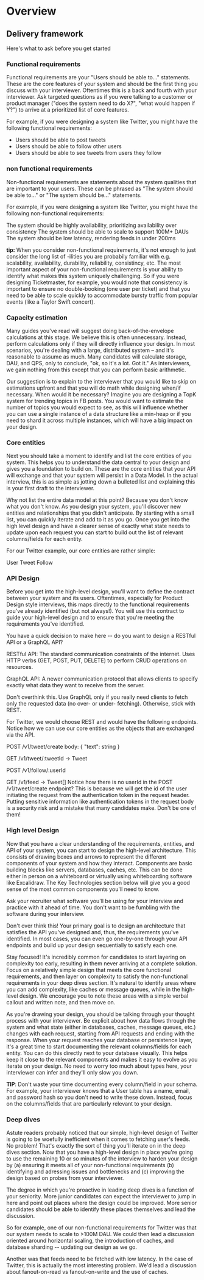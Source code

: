 # Overview

## Delivery framework

Here's what to ask before you get started

### Functional requirements

Functional requirements are your "Users should be able to..." statements. These are the core features of your system and should be the first thing you discuss with your interviewer. Oftentimes this is a back and fourth with your interviewer. Ask targeted questions as if you were talking to a customer or product manager ("does the system need to do X?", "what would happen if Y?") to arrive at a prioritized list of core features.

For example, if you were designing a system like Twitter, you might have the following functional requirements:

- Users should be able to post tweets
- Users should be able to follow other users
- Users should be able to see tweets from users they follow

### non functional requirements

Non-functional requirements are statements about the system qualities that are important to your users. These can be phrased as "The system should be able to..." or "The system should be..." statements.

For example, if you were designing a system like Twitter, you might have the following non-functional requirements:

The system should be highly availability, prioritizing availability over consistency
The system should be able to scale to support 100M+ DAUs
The system should be low latency, rendering feeds in under 200ms

**tip:**
When you consider non-functional requirements, it's not enough to just consider the long list of -ilities you are probabily familiar with e.g. scalability, availability, durability, reliability, consistincy, etc. The most important aspect of your non-functional requirements is your ability to identify what makes this system uniquely challenging. So if you were designing Ticketmaster, for example, you would note that consistency is important to ensure no double-booking (one user per ticket) and that you need to be able to scale quickly to accommodate bursty traffic from popular events (like a Taylor Swift concert).

### Capacity estimation

Many guides you've read will suggest doing back-of-the-envelope calculations at this stage. We believe this is often unnecessary. Instead, perform calculations only if they will directly influence your design. In most scenarios, you're dealing with a large, distributed system – and it's reasonable to assume as much. Many candidates will calculate storage, DAU, and QPS, only to conclude, "ok, so it's a lot. Got it." As interviewers, we gain nothing from this except that you can perform basic arithmetic.

Our suggestion is to explain to the interviewer that you would like to skip on estimations upfront and that you will do math while designing when/if necessary. When would it be necessary? Imagine you are designing a TopK system for trending topics in FB posts. You would want to estimate the number of topics you would expect to see, as this will influence whether you can use a single instance of a data structure like a min-heap or if you need to shard it across multiple instances, which will have a big impact on your design.


### Core entities

Next you should take a moment to identify and list the core entities of you system. This helps you to understand the data central to your design and gives you a foundation to build on. These are the core entities that your API will exchange and that your system will persist in a Data Model. In the actual interview, this is as simple as jotting down a bulleted list and explaining this is your first draft to the interviewer.

Why not list the entire data model at this point? Because you don't know what you don't know. As you design your system, you'll discover new entities and relationships that you didn't anticipate. By starting with a small list, you can quickly iterate and add to it as you go. Once you get into the high level design and have a clearer sense of exactly what state needs to update upon each request you can start to build out the list of relevant columns/fields for each entity.

For our Twitter example, our core entities are rather simple:

User
Tweet
Follow

### API Design

Before you get into the high-level design, you'll want to define the contract between your system and its users. Oftentimes, especially for Product Design style interviews, this maps directly to the functional requirements you've already identified (but not always!). You will use this contract to guide your high-level design and to ensure that you're meeting the requirements you've identified.

You have a quick decision to make here -- do you want to design a RESTful API or a GraphQL API?

RESTful API: The standard communication constraints of the internet. Uses HTTP verbs (GET, POST, PUT, DELETE) to perform CRUD operations on resources.

GraphQL API: A newer communication protocol that allows clients to specify exactly what data they want to receive from the server.

Don't overthink this. Use GraphQL only if you really need clients to fetch only the requested data (no over- or under- fetching). Otherwise, stick with REST.

For Twitter, we would choose REST and would have the following endpoints. Notice how we can use our core entities as the objects that are exchanged via the API.

POST /v1/tweet/create
body: {
  "text": string
}

GET /v1/tweet/:tweetId -> Tweet

POST /v1/follow/:userId

GET /v1/feed -> Tweet[]
Notice how there is no userId in the POST /v1/tweet/create endpoint? This is because we will get the id of the user initiating the request from the authentication token in the request header. Putting sensitive information like authentication tokens in the request body is a security risk and a mistake that many candidates make. Don't be one of them!

### High level Design

Now that you have a clear understanding of the requirements, entities, and API of your system, you can start to design the high-level architecture. This consists of drawing boxes and arrows to represent the different components of your system and how they interact. Components are basic building blocks like servers, databases, caches, etc. This can be done either in person on a whiteboard or virtually using whiteboarding software like Excalidraw. The Key Technologies section below will give you a good sense of the most common components you'll need to know.

Ask your recruiter what software you'll be using for your interview and practice with it ahead of time. You don't want to be fumbling with the software during your interview.

Don't over think this! Your primary goal is to design an architecture that satisfies the API you've designed and, thus, the requirements you've identified. In most cases, you can even go one-by-one through your API endpoints and build up your design sequentially to satisfy each one.

Stay focused! It's incredibly common for candidates to start layering on complexity too early, resulting in them never arriving at a complete solution. Focus on a relatively simple design that meets the core functional requirements, and then layer on complexity to satisfy the non-functional requirements in your deep dives section. It's natural to identify areas where you can add complexity, like caches or message queues, while in the high-level design. We encourage you to note these areas with a simple verbal callout and written note, and then move on.

As you're drawing your design, you should be talking through your thought process with your interviewer. Be explicit about how data flows through the system and what state (either in databases, caches, message queues, etc.) changes with each request, starting from API requests and ending with the response. When your request reaches your database or persistence layer, it's a great time to start documenting the relevant columns/fields for each entity. You can do this directly next to your database visually. This helps keep it close to the relevant components and makes it easy to evolve as you iterate on your design. No need to worry too much about types here, your interviewer can infer and they'll only slow you down.

**TIP**: Don't waste your time documenting every column/field in your schema. For example, your interviewer knows that a User table has a name, email, and password hash so you don't need to write these down. Instead, focus on the columns/fields that are particularly relevant to your design.


### Deep dives

Astute readers probably noticed that our simple, high-level design of Twitter is going to be woefully inefficient when it comes to fetching user's feeds. No problem! That's exactly the sort of thing you'll iterate on in the deep dives section. Now that you have a high-level design in place you're going to use the remaining 10 or so minutes of the interview to harden your design by (a) ensuring it meets all of your non-functional requirements (b) identifying and adressing issues and bottlenecks and (c) improving the design based on probes from your interviewer.

The degree in which you're proactive in leading deep dives is a function of your seniority. More junior candidates can expect the interviewer to jump in here and point out places where the design could be improved. More senior candidates should be able to identify these places themselves and lead the discussion.

So for example, one of our non-functional requirements for Twitter was that our system needs to scale to >100M DAU. We could then lead a discussion oriented around horizontal scaling, the introduction of caches, and database sharding -- updating our design as we go. 

Another was that feeds need to be fetched with low latency. In the case of Twitter, this is actually the most interesting problem. We'd lead a discussion about fanout-on-read vs fanout-on-write and the use of caches.
